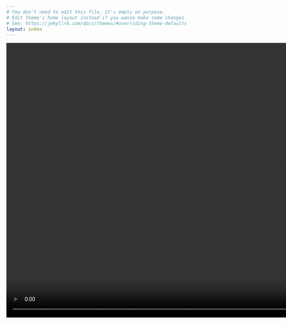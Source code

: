 ```yaml
---
# You don't need to edit this file, it's empty on purpose.
# Edit theme's home layout instead if you wanna make some changes
# See: https://jekyllrb.com/docs/themes/#overriding-theme-defaults
layout: index
---
```


<video autoplay muted height="720">
  <source src="assets/vid/dcrecycles.webm" type="video/webm">
  <source src="assets/vid/dcrecycles.mp4" type="video/mp4">
  Unsupported, oh no!
</video>
